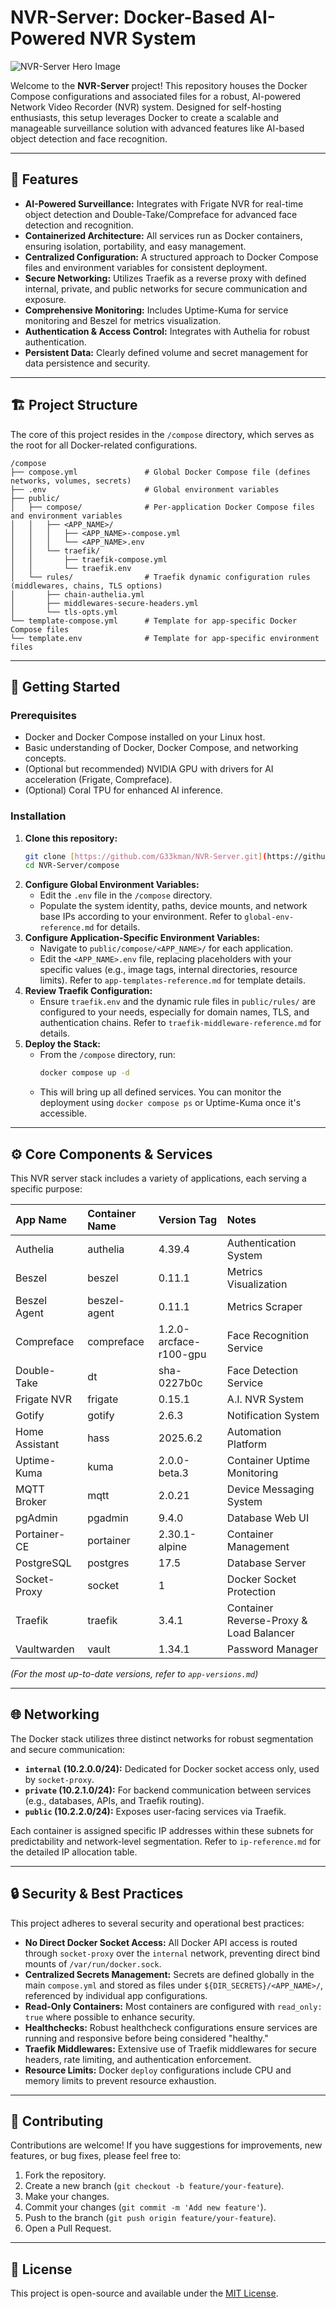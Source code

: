 # NVR-Server: Docker-Based AI-Powered NVR System

![NVR-Server Hero Image](assets/images/repo-hero-image.jpg)

Welcome to the **NVR-Server** project! This repository houses the Docker Compose configurations and associated files for a robust, AI-powered Network Video Recorder (NVR) system. Designed for self-hosting enthusiasts, this setup leverages Docker to create a scalable and manageable surveillance solution with advanced features like AI-based object detection and face recognition.

---

## 🌟 Features

* **AI-Powered Surveillance:** Integrates with Frigate NVR for real-time object detection and Double-Take/Compreface for advanced face detection and recognition.
* **Containerized Architecture:** All services run as Docker containers, ensuring isolation, portability, and easy management.
* **Centralized Configuration:** A structured approach to Docker Compose files and environment variables for consistent deployment.
* **Secure Networking:** Utilizes Traefik as a reverse proxy with defined internal, private, and public networks for secure communication and exposure.
* **Comprehensive Monitoring:** Includes Uptime-Kuma for service monitoring and Beszel for metrics visualization.
* **Authentication & Access Control:** Integrates with Authelia for robust authentication.
* **Persistent Data:** Clearly defined volume and secret management for data persistence and security.

---

## 🏗️ Project Structure

The core of this project resides in the `/compose` directory, which serves as the root for all Docker-related configurations.

```
/compose
├── compose.yml               # Global Docker Compose file (defines networks, volumes, secrets)
├── .env                      # Global environment variables
├── public/
│   ├── compose/              # Per-application Docker Compose files and environment variables
│   │   ├── <APP_NAME>/
│   │   │   ├── <APP_NAME>-compose.yml
│   │   │   └── <APP_NAME>.env
│   │   └── traefik/
│   │       ├── traefik-compose.yml
│   │       └── traefik.env
│   └── rules/                # Traefik dynamic configuration rules (middlewares, chains, TLS options)
│       ├── chain-authelia.yml
│       ├── middlewares-secure-headers.yml
│       └── tls-opts.yml
└── template-compose.yml      # Template for app-specific Docker Compose files
└── template.env              # Template for app-specific environment files
```

---

## 🚀 Getting Started

### Prerequisites

* Docker and Docker Compose installed on your Linux host.
* Basic understanding of Docker, Docker Compose, and networking concepts.
* (Optional but recommended) NVIDIA GPU with drivers for AI acceleration (Frigate, Compreface).
* (Optional) Coral TPU for enhanced AI inference.

### Installation

1.  **Clone this repository:**
    ```bash
    git clone [https://github.com/G33kman/NVR-Server.git](https://github.com/G33kman/NVR-Server.git)
    cd NVR-Server/compose
    ```
2.  **Configure Global Environment Variables:**
    * Edit the `.env` file in the `/compose` directory.
    * Populate the system identity, paths, device mounts, and network base IPs according to your environment. Refer to `global-env-reference.md` for details.
3.  **Configure Application-Specific Environment Variables:**
    * Navigate to `public/compose/<APP_NAME>/` for each application.
    * Edit the `<APP_NAME>.env` file, replacing placeholders with your specific values (e.g., image tags, internal directories, resource limits). Refer to `app-templates-reference.md` for template details.
4.  **Review Traefik Configuration:**
    * Ensure `traefik.env` and the dynamic rule files in `public/rules/` are configured to your needs, especially for domain names, TLS, and authentication chains. Refer to `traefik-middleware-reference.md` for details.
5.  **Deploy the Stack:**
    * From the `/compose` directory, run:
        ```bash
        docker compose up -d
        ```
    * This will bring up all defined services. You can monitor the deployment using `docker compose ps` or Uptime-Kuma once it's accessible.

---

## ⚙️ Core Components & Services

This NVR server stack includes a variety of applications, each serving a specific purpose:

| App Name         | Container Name | Version Tag            | Notes                                   |
| :--------------- | :------------- | :--------------------- | :-------------------------------------- |
| Authelia         | authelia       | 4.39.4                 | Authentication System                   |
| Beszel           | beszel         | 0.11.1                 | Metrics Visualization                   |
| Beszel Agent     | beszel-agent   | 0.11.1                 | Metrics Scraper                         |
| Compreface       | compreface     | 1.2.0-arcface-r100-gpu | Face Recognition Service                |
| Double-Take      | dt             | sha-0227b0c            | Face Detection Service                  |
| Frigate NVR      | frigate        | 0.15.1                 | A.I. NVR System                         |
| Gotify           | gotify         | 2.6.3                  | Notification System                     |
| Home Assistant   | hass           | 2025.6.2               | Automation Platform                     |
| Uptime-Kuma      | kuma           | 2.0.0-beta.3           | Container Uptime Monitoring             |
| MQTT Broker      | mqtt           | 2.0.21                 | Device Messaging System                 |
| pgAdmin          | pgadmin        | 9.4.0                  | Database Web UI                         |
| Portainer-CE     | portainer      | 2.30.1-alpine          | Container Management                    |
| PostgreSQL       | postgres       | 17.5                   | Database Server                         |
| Socket-Proxy     | socket         | 1                      | Docker Socket Protection                |
| Traefik          | traefik        | 3.4.1                  | Container Reverse-Proxy & Load Balancer |
| Vaultwarden      | vault          | 1.34.1                 | Password Manager                        |

*(For the most up-to-date versions, refer to `app-versions.md`)*

---

## 🌐 Networking

The Docker stack utilizes three distinct networks for robust segmentation and secure communication:

* **`internal` (10.2.0.0/24):** Dedicated for Docker socket access only, used by `socket-proxy`.
* **`private` (10.2.1.0/24):** For backend communication between services (e.g., databases, APIs, and Traefik routing).
* **`public` (10.2.2.0/24):** Exposes user-facing services via Traefik.

Each container is assigned specific IP addresses within these subnets for predictability and network-level segmentation. Refer to `ip-reference.md` for the detailed IP allocation table.

---

## 🔒 Security & Best Practices

This project adheres to several security and operational best practices:

* **No Direct Docker Socket Access:** All Docker API access is routed through `socket-proxy` over the `internal` network, preventing direct bind mounts of `/var/run/docker.sock`.
* **Centralized Secrets Management:** Secrets are defined globally in the main `compose.yml` and stored as files under `${DIR_SECRETS}/<APP_NAME>/`, referenced by individual app configurations.
* **Read-Only Containers:** Most containers are configured with `read_only: true` where possible to enhance security.
* **Healthchecks:** Robust healthcheck configurations ensure services are running and responsive before being considered "healthy."
* **Traefik Middlewares:** Extensive use of Traefik middlewares for secure headers, rate limiting, and authentication enforcement.
* **Resource Limits:** Docker `deploy` configurations include CPU and memory limits to prevent resource exhaustion.

---

## 🤝 Contributing

Contributions are welcome! If you have suggestions for improvements, new features, or bug fixes, please feel free to:

1.  Fork the repository.
2.  Create a new branch (`git checkout -b feature/your-feature`).
3.  Make your changes.
4.  Commit your changes (`git commit -m 'Add new feature'`).
5.  Push to the branch (`git push origin feature/your-feature`).
6.  Open a Pull Request.

---

## 📄 License

This project is open-source and available under the [MIT License](LICENSE).